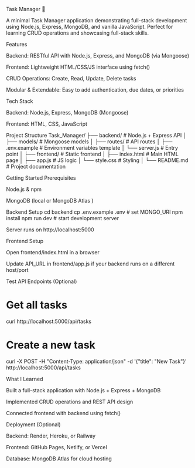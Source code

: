 Task Manager 🚀

A minimal Task Manager application demonstrating full-stack development using Node.js, Express, MongoDB, and vanilla JavaScript. Perfect for learning CRUD operations and showcasing full-stack skills.

Features

Backend: RESTful API with Node.js, Express, and MongoDB (via Mongoose)

Frontend: Lightweight HTML/CSS/JS interface using fetch()

CRUD Operations: Create, Read, Update, Delete tasks

Modular & Extendable: Easy to add authentication, due dates, or priorities

Tech Stack

Backend: Node.js, Express, MongoDB (Mongoose)

Frontend: HTML, CSS, JavaScript

Project Structure
Task_Manager/
├── backend/           # Node.js + Express API
│   ├── models/        # Mongoose models
│   ├── routes/        # API routes
│   ├── .env.example   # Environment variables template
│   └── server.js      # Entry point
│
├── frontend/          # Static frontend
│   ├── index.html     # Main HTML page
│   ├── app.js         # JS logic
│   └── style.css      # Styling
│
└── README.md          # Project documentation

Getting Started
Prerequisites

Node.js & npm

MongoDB (local or MongoDB Atlas
)

Backend Setup
cd backend
cp .env.example .env   # set MONGO_URI
npm install
npm run dev            # start development server


Server runs on http://localhost:5000

Frontend Setup

Open frontend/index.html in a browser

Update API_URL in frontend/app.js if your backend runs on a different host/port

Test API Endpoints (Optional)
# Get all tasks
curl http://localhost:5000/api/tasks

# Create a new task
curl -X POST -H "Content-Type: application/json" -d '{"title": "New Task"}' http://localhost:5000/api/tasks

What I Learned

Built a full-stack application with Node.js + Express + MongoDB

Implemented CRUD operations and REST API design

Connected frontend with backend using fetch()

Deployment (Optional)

Backend: Render, Heroku, or Railway

Frontend: GitHub Pages, Netlify, or Vercel

Database: MongoDB Atlas for cloud hosting
